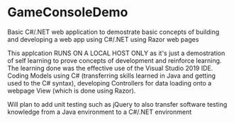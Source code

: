 # GameConsoleDemo

Basic C#/.NET web application to demostrate basic concepts of building and developing a web app using C#/.NET using Razor web pages

This applcation RUNS ON A LOCAL HOST ONLY as it's just a demostration of self learning to prove concepts of development and reinforce learning. The learning done was the effective use of the Visual Studio 2019 IDE. Coding Models using C# (transferring skills learned in Java and getting used to the C# syntax), developing Controllers for data loading onto a webpage View (which is done using Razor).

Will plan to add unit testing such as jQuery to also transfer software testing knowledge from a Java environment to a C#/.NET environment
